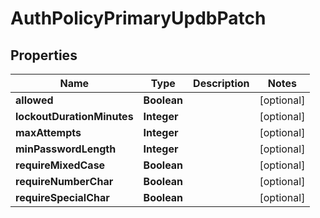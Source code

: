 

# AuthPolicyPrimaryUpdbPatch


## Properties

| Name | Type | Description | Notes |
|------------ | ------------- | ------------- | -------------|
|**allowed** | **Boolean** |  |  [optional] |
|**lockoutDurationMinutes** | **Integer** |  |  [optional] |
|**maxAttempts** | **Integer** |  |  [optional] |
|**minPasswordLength** | **Integer** |  |  [optional] |
|**requireMixedCase** | **Boolean** |  |  [optional] |
|**requireNumberChar** | **Boolean** |  |  [optional] |
|**requireSpecialChar** | **Boolean** |  |  [optional] |



